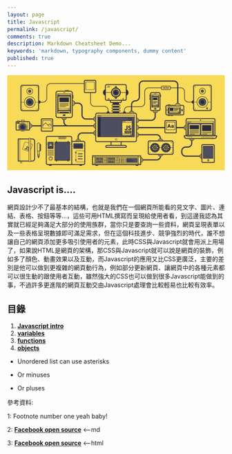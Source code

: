 ```yaml
---
layout: page
title: Javascript
permalink: /javascript/
comments: true
description: Markdown Cheatsheet Demo...
keywords: 'markdown, typography components, dummy content'
published: true
---
```


![Javascript](javascript_images/javascript_intro.gif)

## Javascript is....

網頁設計少不了最基本的結構，也就是我們在一個網頁所能看的見文字、圖片、連結、表格、按鈕等等...，這些可用HTML撰寫而呈現給使用者看，到這邊我認為其實就已經足夠滿足大部分的使用族群，當你只是要查詢一些資料，網頁呈現表單以及一些表格呈現數據即可滿足需求，但在這個科技進步、競爭強烈的時代，誰不想讓自己的網頁添加更多吸引使用者的元素，此時CSS與Javascript就會用派上用場了，如果說HTML是網頁的架構，那CSS與Javascript就可以說是網頁的裝飾，例如多了顏色、動畫效果以及互動，而Javascript的應用又比CSS更廣泛，主要的差別是他可以做到更複雜的網頁動行為，例如部分更新網頁、讓網頁中的各種元素都可以很生動的跟使用者互動，雖然強大的CSS也可以做到很多Javascript能做到的事，不過許多更進階的網頁互動交由Javascript處理會比較輕易也比較有效率。

<div class="divider"></div>

## 目錄

1. [**Javascript intro**](/javascript/javascript_intro)
2. [**variables**](/javascript/javascript_variables)
3. [**functions**](/javascript/javascript_functions)
4. [**objects**](/javascript/javascript_objects)

* Unordered list can use asterisks
- Or minuses
+ Or pluses

<div class="divider"></div>

參考資料:

1: Footnote number one yeah baby!

2: [**Facebook open source**](https://facebook.github.io/react/) <--md

3: **<a href="https://facebook.github.io/javascript/" target="_blank">Facebook open source</a>** <--html
